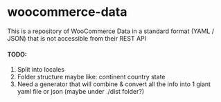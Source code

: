 # woocommerce-data
This is a repository of WooCommerce Data in a standard format (YAML / JSON) that is not accessible from their REST API

#### TODO:
1. Split into locales
2. Folder structure maybe like:
    continent
      country
        state
3. Need a generator that will combine & convert all the info into 1 giant yaml file or json (maybe under ./dist folder?)

